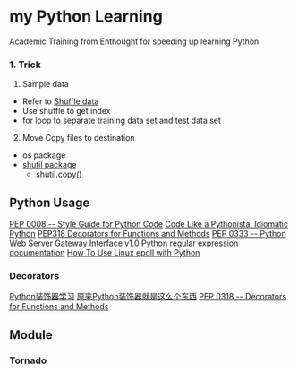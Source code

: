my Python Learning
================

Academic Training from Enthought for speeding up learning Python

### 1. Trick 
1. Sample data
  * Refer to [Shuffle data](http://stackoverflow.com/questions/11765061/better-way-to-shuffle-two-related-lists)
  * Use shuffle to get index
  * for loop to separate training data set and test data set
2. Move Copy files to destination 
  *  os package
  *  [shutil package](https://docs.python.org/2/library/shutil.html)
      * shutil.copy()  

## Python Usage
[PEP 0008 -- Style Guide for Python Code](https://www.python.org/dev/peps/pep-0008/)
[Code Like a Pythonista: Idiomatic Python](http://python.net/~goodger/projects/pycon/2007/idiomatic/handout.html)
[PEP318 Decorators for Functions and Methods](https://www.python.org/dev/peps/pep-0318/)
[PEP 0333 -- Python Web Server Gateway Interface v1.0](https://www.python.org/dev/peps/pep-0333/)
[Python regular expression documentation](https://docs.python.org/2/library/re.html)
[How To Use Linux epoll with Python](http://scotdoyle.com/python-epoll-howto.html)
### Decorators
[Python装饰器学习](http://blog.csdn.net/thy38/article/details/4471421)
[原来Python装饰器就是这么个东西](http://pythonmap.iteye.com/blog/1682696)
[PEP 0318 -- Decorators for Functions and Methods](https://www.python.org/dev/peps/pep-0318/)
## Module 
### Tornado
